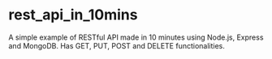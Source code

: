 # rest_api_in_10mins
A simple example of RESTful API made in 10 minutes using Node.js, Express and MongoDB. Has GET, PUT, POST and DELETE functionalities.
